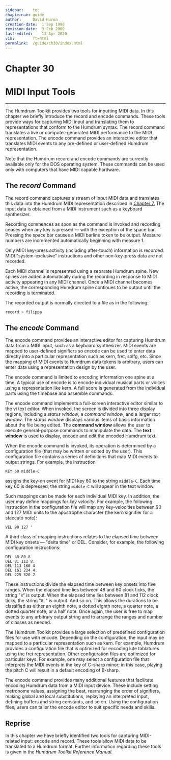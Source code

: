 ```yaml
---
sidebar:	toc
chapternav:	guide
author:		David Huron
creation-date:	1 Sep 1998
revision-date:	3 Feb 2000
last-edited:	13 Apr 2020
vim:		ft=html
permalink:	/guide/ch30/index.html
---
```


<div class="chapter-heading">
<h1> Chapter 30 </h1>
<h1> MIDI Input Tools </h1>
</div>

------------------------------------------------------------------------


The Humdrum Toolkit provides two tools for inputting MIDI data. In
this chapter we briefly introduce the <span class="tool">record</span>
and <span class="tool">encode</span> commands. These tools provide
ways for capturing MIDI input and translating them to representations
that conform to the Humdrum syntax. The <span class="tool">record</span>
command translates a live or computer-generated MIDI performance
to the <span class="rep">MIDI</span> representation. The <span
class="tool">encode</span> command provides an interactive editor
that translates MIDI events to any pre-defined or user-defined
Humdrum representation.

Note that the Humdrum <span class="tool">record</span> and <span
class="tool">encode</span> commands are currently available only
for the DOS operating system. These commands can be used only with
computers that have MIDI capable hardware.



## The *record* Command ##



The <span class="tool">record</span> command captures a stream of
input MIDI data and translates this data into the Humdrum <span
class="rep">MIDI</span> representation described in [Chapter
7.](/guide/ch07) The input data is obtained from a MIDI instrument
such as a keyboard synthesizer.

Recording commences as soon as the command is invoked and recording
ceases when any key is pressed &mdash; with the exception of the
space bar.  Pressing the space bar causes a <span class="rep">MIDI</span>
barline token to be output.  Measure numbers are incremented
automatically beginning with measure 1.

Only MIDI key-press activity (including after-touch) information
is recorded. MIDI "system-exclusive" instructions and other
non-key-press data are not recorded.

Each MIDI channel is represented using a separate Humdrum spine.
New spines are added automatically during the recording in response
to MIDI activity appearing in any MIDI channel. Once a MIDI channel
becomes active, the corresponding Humdrum spine continues to be
output until the recording is terminated.

The recorded output is normally directed to a file as in the
following:

```bash
record > filippa
```



## The *encode* Command ##



The <span class="tool">encode</span> command provides an interactive
editor for capturing Humdrum data from a MIDI input, such as a
keyboard synthesizer. MIDI events are mapped to user-defined
signifiers so <span class="tool">encode</span> can be used to enter
data directly into a particular representation such as <span
class="rep">kern</span>, <span class="rep">fret</span>, <span
class="rep">solfg</span>, etc. Since the mapping of MIDI events to
Humdrum data tokens is arbitrary, users can enter data using a
representation design by the user.

The <span class="tool">encode</span> command is limited to encoding
information one spine at a time. A typical use of <span
class="tool">encode</span> is to encode individual musical parts
or voices using a representation like <span class="rep">kern</span>.
A full score is generated from the individual parts using the <span
class="tool">timebase</span> and <span class="tool">assemble</span>
commands.

The <span class="tool">encode</span> command implements a full-screen
interactive editor similar to the <span class="unix">vi</span> text
editor. When invoked, the screen is divided into three display
regions, including a *status window*, a *command window*, and a
larger *text window*. The *status window* displays various items
of basic information about the file being edited. The **command
window** allows the user to execute general-purpose commands to
manipulate the data. The **text window** is used to display, encode
and edit the encoded Humdrum text.

When the <span class="tool">encode</span> command is invoked, its
operation is determined by a configuration file (that may be written
or edited by the user). This configuration file contains a series
of definitions that map MIDI events to output strings. For example,
the instruction

```text
KEY 60 middle-C
```

assigns the key-on event for MIDI key 60 to the string `middle-C`.
Each time key 60 is depressed, the string `middle-C` will appear
in the text window.

Such mappings can be made for each individual MIDI key. In addition,
the user may define mappings for *key velocity*. For example, the
following instruction in the configuration file will map any
key-velocities between 90 and 127 MIDI units to the apostrophe
character (the <span class="rep">kern</span> signifier for a staccato
note):

```text
VEL 90 127 '
```

A third class of mapping instructions relates to the elapsed time
between MIDI key onsets &mdash; "delta time" or DEL. Consider, for
example, the following configuration instructions:

```text
DEL 48 80 8
DEL 81 112 8.
DEL 113 160 4
DEL 161 224 4.
DEL 225 320 2
```

These instructions divide the elapsed time between key onsets into
five ranges. When the elapsed time lies between 48 and 80 clock
ticks, the string "`8`" is output. When the elapsed time lies between
81 and 112 clock ticks, the string "`8.`" is output. And so on.
This allows the durations to be classified as either an eighth note,
a dotted eighth note, a quarter note, a dotted quarter note, or a
half note. Once again, the user is free to map events to any arbitrary
output string and to arrange the ranges and number of classes as
needed.

The Humdrum Toolkit provides a large selection of predefined
configuration files for use with <span class="tool">encode</span>.
Depending on the configuration, the input may be mapped to a
particular representation such as <span class="rep">kern</span>.
For example, Humdrum provides a configuration file that is optimized
for encoding lute tablatures using the <span class="rep">fret</span>
representation.  Other configuration files are optimized for
particular keys. For example, one may select a configuration file
that interprets the MIDI events in the key of C-sharp minor; in
this case, playing the pitch C will result in a default encoding
of B-sharp.

The <span class="tool">encode</span> command provides many additional
features that facilitate encoding Humdrum data from a MIDI input
device. These include setting metronome values, assigning the beat,
rearranging the order of signifiers, making global and local
substitutions, replaying an interpreted input, defining buffers and
string constants, and so on.  Using the configuration files, users
can tailor the <span class="tool">encode</span> editor to suit
specific needs and skills.




## Reprise ##



In this chapter we have briefly identified two tools for capturing
MIDI-related input: <span class="tool">encode</span> and <span
class="tool">record</span>. These tools allow MIDI data to be
translated to a Humdrum format. Further information regarding these
tools is given in the *Humdrum Toolkit Reference Manual.*



